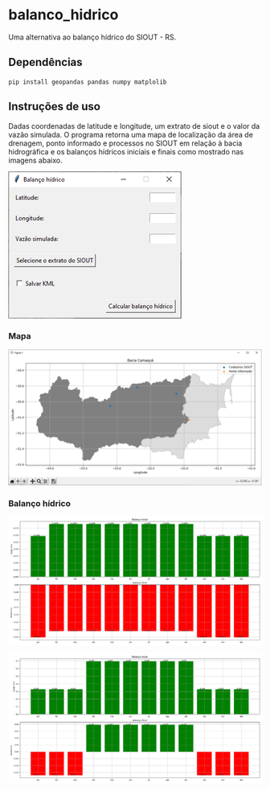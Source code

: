 # balanco_hidrico
Uma alternativa ao balanço hídrico do SIOUT - RS.

## Dependências
    pip install geopandas pandas numpy matplolib
   
## Instruções de uso

Dadas coordenadas de latitude e longitude, um extrato de siout e o valor da vazão simulada. O programa retorna uma mapa de localização da área de drenagem, ponto informado e processos no SIOUT em relação à bacia hidrográfica e os balanços hídricos iniciais e finais como mostrado nas imagens abaixo.

![alt text](figs/gui.png)

### Mapa
![alt text](figs/mapa.png)

### Balanço hídrico
![alt text](figs/bal_hid1.png)

![alt text](figs/bal_hid2.png)
